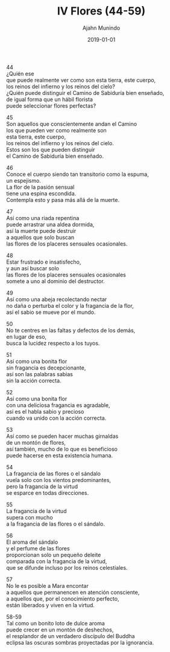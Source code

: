 ﻿---
author: "Ajahn Munindo"
title: "IV Flores (44-59)"
booktitle: "Un Dhammapada para la Contemplación"
source: "https://forestsangha.org/teachings/books/un-dhammapada-para-la-contemplacion?language=Espa%C3%B1ol"
license: "BY-NC-ND"
publisher: "dhammamagga"
date: 2019-01-01
pubyear: 2010-2019 
weight: 4
draft: false
---  

44  
¿Quién ese  
que puede realmente ver como son 
esta tierra, este cuerpo,  
los reinos del infierno y los reinos del cielo?  
¿Quién puede distinguir el Camino de Sabiduría bien enseñado,  
de igual forma que un hábil florista  
puede seleccionar flores perfectas?

45  
Son aquellos que conscientemente andan el Camino  
los que pueden ver como realmente son  
esta tierra, este cuerpo,  
los reinos del infierno y los reinos del cielo.  
Estos son los que pueden distinguir  
el Camino de Sabiduría bien enseñado. 

46  
Conoce el cuerpo siendo tan transitorio como la espuma,  
un espejismo.  
La flor de la pasión sensual  
tiene una espina escondida.  
Contempla esto y pasa más allá de la muerte.

47  
Así como una riada repentina  
puede arrastrar una aldea dormida,  
así la muerte puede destruir  
a aquellos que solo buscan  
las flores de los placeres sensuales ocasionales.  

48  
Estar frustrado e insatisfecho,  
y aun así buscar solo  
las flores de los placeres sensuales ocasionales   
somete a uno al dominio del destructor.  

49  
Así como una abeja recolectando nectar  
no daña o perturba el color y la fragancia de la flor,  
así el sabio se mueve por el mundo.

50  
No te centres en las faltas y defectos de los demás,  
en lugar de eso,  
busca la lucidez respecto a los tuyos.  

51  
Así como una bonita flor  
sin fragancia es decepcionante,  
así son las palabras sabias  
sin la acción correcta.

52  
Así como una bonita flor  
con una deliciosa fragancia es agradable,  
asi es el habla sabio y precioso  
cuando va unido con la acción correcta.

53  
Así como se pueden hacer muchas girnaldas  
de un montón de flores,  
así también, mucho de lo que es beneficioso  
puede hacerse en esta existencia humana.  

54  
La fragancia de las flores o el sándalo  
vuela solo con los vientos predominantes,  
pero la fragancia de la virtud  
se esparce en todas direcciones.

55  
La fragancia de la virtud  
supera con mucho  
a la fragancia de las flores o el sándalo.

56  
El aroma del sándalo  
y el perfume de las flores  
proporcionan solo un pequeño deleite  
comparada con la fragancia de la virtud,  
que se difunde incluso por los reinos celestiales.

57  
No le es posible a Mara encontar  
a aquellos que permanencen en atención consciente,        
a aquellos que, por el conocimiento perfecto,  
están liberados y viven en la virtud.

58-59  
Tal como un bonito loto de dulce aroma  
puede crecer en un montón de deshechos,  
el resplandor de un verdadero discípulo del Buddha  
eclipsa las oscuras sombras proyectadas por la ignorancia.  
